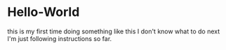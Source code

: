 # Hello-World
this is my first time doing something like this
I don't know what to do next 
I'm just following instructions so far.
